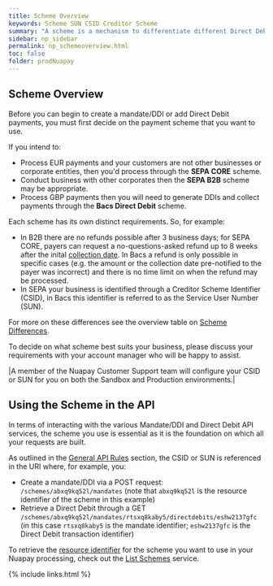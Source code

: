 ```yaml
---
title: Scheme Overview
keywords: Scheme SUN CSID Creditor Scheme
summary: "A scheme is a mechanism to differentiate different Direct Debit processing approaches. In SEPA, CORE and B2B are the principal schemes; in the UK Bacs Direct Debit is used"
sidebar: np_sidebar
permalink: np_schemeoverview.html
toc: false
folder: prodNuapay
---
```



## Scheme Overview

Before you can begin to create a mandate/DDI or add Direct Debit payments, you must first decide on the payment scheme that you want to use.

If you intend to:
* Process EUR payments and your customers are not other businesses or corporate entities, then you'd process through the **SEPA CORE** scheme.
* Conduct business with other corporates then the **SEPA B2B** scheme may be appropriate.
* Process GBP payments then you will need to generate DDIs and collect payments through the **Bacs Direct Debit** scheme.

Each scheme has its own distinct requirements. So, for example:

* In B2B there are no refunds possible after 3 business days; for SEPA CORE, payers can request a no-questions-asked refund up to 8 weeks after the inital  <a href="#" data-toggle="tooltip" data-original-title="{{site.data.glossary.collection_date}}">collection date</a>. In Bacs a refund is only possible in specific cases (e.g. the amount or the collection date pre-notified to the payer was incorrect) and there is no time limit on when the refund may be processed.
* In SEPA your business is identified through a Creditor Scheme Identifier (CSID), in Bacs this identifier is referred to as the Service User Number (SUN).

For more on these differences see the overview table on [Scheme Differences](np_ddpayments.html#scheme-differences).

To decide on what scheme best suits your business, please discuss your requirements with your account manager who will be happy to assist.

|A member of the Nuapay Customer Support team will configure your CSID or SUN for you on both the Sandbox and Production environments.|


## Using the Scheme in the API

In terms of interacting with the various Mandate/DDI and Direct Debit API services, the scheme you use is essential as it is the foundation on which all your requests are built.

As outlined in the [General API Rules](np_generalrules.html) section, the CSID or SUN is referenced in the URI where, for example, you:

* Create a mandate/DDI via a POST request: `/schemes/abxq9kq52l/mandates` (note that `abxq9kq52l` is the resource identifier of the scheme in this example)
* Retrieve a Direct Debit through a GET `/schemes/abxq9kq52l/mandates/rtsxq8kaby5/directdebits/eshw2137gfc` (in this case `rtsxq8kaby5` is the mandate identifier; `eshw2137gfc` is the Direct Debit transaction identifier)

To retrieve the [resource identifier](np_generalrules.html#resource-identifiers) for the scheme you want to use in your Nuapay processing, check out the [List Schemes](np_listcredscheme.html) service.

{% include links.html %}

